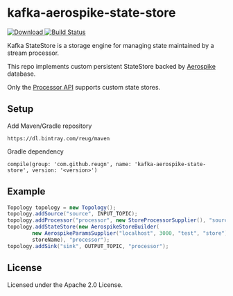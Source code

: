 # kafka-aerospike-state-store
[ ![Download](https://api.bintray.com/packages/reug/maven/kafka-aerospike-state-store/images/download.svg) ](https://bintray.com/reug/maven/kafka-aerospike-state-store/_latestVersion)
[![Build Status](https://travis-ci.com/reugn/kafka-aerospike-state-store.svg?branch=master)](https://travis-ci.com/reugn/kafka-aerospike-state-store)

Kafka StateStore is a storage engine for managing state maintained by a stream processor.

This repo implements custom persistent StateStore backed by [Aerospike](https://www.aerospike.com/) database.

Only the [Processor API](https://kafka.apache.org/20/documentation/streams/developer-guide/processor-api.html#streams-developer-guide-processor-api) supports custom state stores.

## Setup
Add Maven/Gradle repository
```
https://dl.bintray.com/reug/maven
```
Gradle dependency
```
compile(group: 'com.github.reugn', name: 'kafka-aerospike-state-store', version: '<version>')
```

## Example
```java
Topology topology = new Topology();
topology.addSource("source", INPUT_TOPIC);
topology.addProcessor("processor", new StoreProcessorSupplier(), "source");
topology.addStateStore(new AerospikeStoreBuilder(
        new AerospikeParamsSupplier("localhost", 3000, "test", "store"),
        storeName), "processor");
topology.addSink("sink", OUTPUT_TOPIC, "processor");
```

## License
Licensed under the Apache 2.0 License.